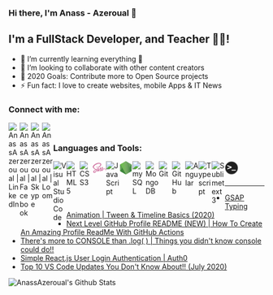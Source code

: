 ### Hi there, I'm Anass - Azeroual 👋

## I'm a FullStack Developer, and Teacher 👨‍🏫!
- 🌱 I’m currently learning everything 🤣
- 👯 I’m looking to collaborate with other content creators
- 🥅 2020 Goals: Contribute more to Open Source projects
- ⚡ Fun fact: I love to create websites, mobile Apps & IT News

### Connect with me:

[<img align="left" alt="AnassAzeroual | LinkedIn" width="22px" src="https://cdn.jsdelivr.net/npm/simple-icons@v3/icons/linkedin.svg" />][linkedin]
[<img align="left" alt="AnassAzeroual | Facebook" width="22px" src="https://cdn.jsdelivr.net/npm/simple-icons@3.4.0/icons/facebook.svg" />][facebook]
[<img align="left" alt="AnassAzeroual | Skype" width="22px" src="https://cdn.jsdelivr.net/npm/simple-icons@3.4.0/icons/skype.svg" />][skype]
[<img align="left" alt="AnassAzeroual | Loom" width="22px" src="https://cdn.jsdelivr.net/npm/simple-icons@3.4.0/icons/loom.svg" />][loom]

<br />

### Languages and Tools:

[<img align="left" alt="Visual Studio Code" width="26px" src="https://cdn.jsdelivr.net/npm/simple-icons@3.4.0/icons/visualstudiocode.svg" />][linkedin]
[<img align="left" alt="HTML5" width="26px" src="https://cdn.jsdelivr.net/npm/simple-icons@3.4.0/icons/html5.svg" />][linkedin]
[<img align="left" alt="CSS3" width="26px" src="https://cdn.jsdelivr.net/npm/simple-icons@3.4.0/icons/css3.svg" />][linkedin]
[<img align="left" alt="Sass" width="26px" src="https://raw.githubusercontent.com/github/explore/80688e429a7d4ef2fca1e82350fe8e3517d3494d/topics/sass/sass.png" />][linkedin]
[<img align="left" alt="JavaScript" width="26px" src="https://cdn.jsdelivr.net/npm/simple-icons@3.4.0/icons/javascript.svg" />][linkedin]
[<img align="left" alt="Nodejs" width="26px" src="https://raw.githubusercontent.com/github/explore/80688e429a7d4ef2fca1e82350fe8e3517d3494d/topics/nodejs/nodejs.png" />][linkedin]
[<img align="left" alt="mySQL" width="26px" src="https://cdn.jsdelivr.net/npm/simple-icons@3.4.0/icons/mysql.svg" />][linkedin]
[<img align="left" alt="MongoDB" width="26px" src="https://cdn.jsdelivr.net/npm/simple-icons@3.4.0/icons/mongodb.svg" />][linkedin]
[<img align="left" alt="Git" width="26px" src="https://cdn.jsdelivr.net/npm/simple-icons@3.4.0/icons/git.svg" />][linkedin]
[<img align="left" alt="GitHub" width="26px" src="https://cdn.jsdelivr.net/npm/simple-icons@3.4.0/icons/github.svg" />][linkedin]
[<img align="left" alt="Angular" width="26px" src="https://cdn.jsdelivr.net/npm/simple-icons@3.4.0/icons/angular.svg" />][linkedin]
[<img align="left" alt="Typescript" width="26px" src="https://cdn.jsdelivr.net/npm/simple-icons@3.4.0/icons/typescript.svg" />][linkedin]
[<img align="left" alt="Sublimetext 3" width="26px" src="https://cdn.jsdelivr.net/npm/simple-icons@3.4.0/icons/sublimetext.svg" />][linkedin]
[<img align="left" alt="Terminal" width="26px" src="https://raw.githubusercontent.com/github/explore/80688e429a7d4ef2fca1e82350fe8e3517d3494d/topics/terminal/terminal.png" />][linkedin]

<br />
<br />

---

<!--### 📺 Latest YouTube Videos-->
<!-- YOUTUBE:START -->
- [GSAP Typing Animation | Tween & Timeline Basics (2020)](https://www.youtube.com/watch?v=ZT66N5hBiCE)
- [Next Level GitHub Profile README (NEW) | How To Create An Amazing Profile ReadMe With GitHub Actions](https://www.youtube.com/watch?v=ECuqb5Tv9qI)
- [There's more to CONSOLE than .log( ) | Things you didn't know console could do!!](https://www.youtube.com/watch?v=_-bHhEGcDiQ)
- [Simple React.js User Login Authentication | Auth0](https://www.youtube.com/watch?v=MqczHS3Z2bc)
- [Top 10 VS Code Updates You Don't Know About!! (July 2020)](https://www.youtube.com/watch?v=WHBQ1szkhtI)
<!-- YOUTUBE:END -->

<!-- --- -->

<!-- ### 📕 Latest Blog Posts -->
<!-- BLOG-POST-LIST:START -->
<!-- - [Microinteractions: Password Validation Animation](https://dev.to/codestackr/microinteractions-password-validation-animation-5629) -->
<!-- - [Notion + YouTube - A Powerful Combination for Productivity](https://dev.to/codestackr/notion-youtube-a-powerful-combination-for-productivity-1def) -->
<!-- - [Regular Expressions (RegEx) Crash Course](https://dev.to/codestackr/regular-expressions-regex-crash-course-248n)
- [Emmet Part 2 - Advanced](https://dev.to/codestackr/emmet-part-2-advanced-4c65)
- [Deno 1.0 Released! (Easy) REST API Example](https://dev.to/codestackr/deno-1-0-released-easy-rest-api-example-2fbl) -->
<!-- BLOG-POST-LIST:END -->

<!-- --- -->

<img align="left" alt="AnassAzeroual's Github Stats" src="https://github-readme-stats.vercel.app/api?username=AnassAzeroual&show_icons=true&hide_border=true" />

[linkedin]: https://www.linkedin.com/in/anass-azeroual
[facebook]: https://www.facebook.com/anass.azeroual.79?ref=bookmarks
[skype]: https://join.skype.com/invite/fazTQDmD7Ygf
[loom]: https://loom.com/share/folder/e9b436ad6b4340c2aca668f789498d44
